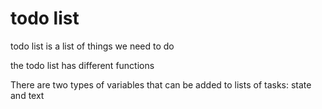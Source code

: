 # todo list
todo list is a list of things we need to do

the todo list has different functions

There are two types of variables that can be added to lists of tasks: state and text
